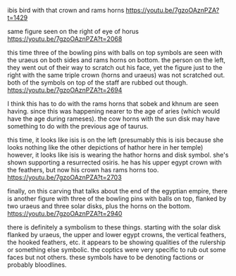 
ibis bird with that crown and rams horns
https://youtu.be/7gzoOAznPZA?t=1429

same figure seen on the right of eye of horus
https://youtu.be/7gzoOAznPZA?t=2068

this time three of the bowling pins with balls on top symbols are seen with the uraeus on both sides and rams horns on bottom. the person on the left, they went out of their way to scratch out his face, yet the figure just to the right with the same triple crown (horns and uraeus) was not scratched out. both of the symbols on top of the staff are rubbed out though.
https://youtu.be/7gzoOAznPZA?t=2694

I think this has to do with the rams horns that sobek and khnum are seen having. since this was happening nearer to the age of aries (which would have the age during rameses). the cow horns with the sun disk may have something to do with the previous age of taurus.

this time, it looks like isis is on the left (presumably this is isis because she looks nothing like the other depictions of hathor here in her temple) however, it looks like isis is wearing the hathor horns and disk symbol. she's shown supporting a resurrected osiris. he has his upper egypt crown with the feathers, but now his crown has rams horns too.
https://youtu.be/7gzoOAznPZA?t=2703

finally, on this carving that talks about the end of the egyptian empire, there is another figure with three of the bowling pins with balls on top, flanked by two uraeus and three solar disks, plus the horns on the bottom.
https://youtu.be/7gzoOAznPZA?t=2940

there is definitely a symbolism to these things. starting with the solar disk flanked by uraeus, the upper and lower egypt crowns, the vertical feathers, the hooked feathers, etc. it appears to be showing qualities of the rulership or something else symbolic. the coptics were very specific to rub out some faces but not others. these symbols have to be denoting factions or probably bloodlines.
